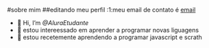 #sobre mim
##editando meu perfil 
:1:meu email de contato é [email](elis.ferreira.santos@escola.pr.gov.br)

- 👋 Hi, I’m *@AluraEtudante*
- 👀 estou intereessado em aprender a programar novas liguagens 
- 🌱 estou recetemente aprendendo a programar javascript e scrath


<!---
AluraEtudante/AluraEtudante is a ✨ special ✨ repository because its `README.md` (this file) appears on your GitHub profile.
You can click the Preview link to take a look at your changes.
--->
